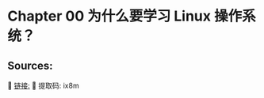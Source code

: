 # Chapter 00  为什么要学习 Linux 操作系统？

## Sources:
:book:
 [链接:](https://pan.baidu.com/s/1yDkOZYVT0BFjvuk_EDT_xw )
:key:
 提取码: ix8m 
